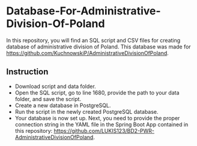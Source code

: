 # Database-For-Administrative-Division-Of-Poland

In this repository, you will find an SQL script and CSV files for creating database of administrative division of Poland. This database was made for https://github.com/KuchnowskiP/AdministrativeDivisionOfPoland.

## Instruction
* Download script and data folder.
* Open the SQL script, go to line 1680, provide the path to your data folder, and save the script.
* Create a new database in PostgreSQL.
* Run the script in the newly created PostgreSQL database.
* Your database is now set up. Next, you need to provide the proper connection string in the YAML file in the Spring Boot App contained in this repository: https://github.com/LUKIS123/BD2-PWR-AdministrativeDivisionOfPoland.
